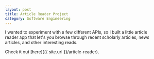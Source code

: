 ```yaml
---
layout: post
title: Article Reader Project
category: Software Engineering
---
```


I wanted to experiment with a few different APIs, so I built a little article reader app that let's you browse through recent scholarly articles, news articles, and other interesting reads. 

Check it out [here]({{ site.url }}/article-reader).
